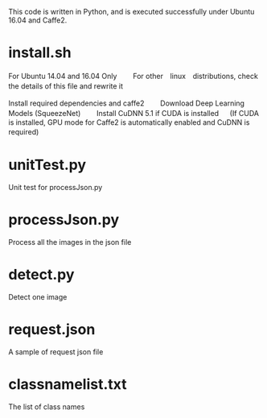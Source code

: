 This code is written in Python, and is executed successfully under Ubuntu 16.04 and Caffe2.

install.sh
===========
For Ubuntu 14.04 and 16.04 Only　　
For other　linux　distributions, check the details of this file and rewrite it　　
 
Install required dependencies and caffe2　　
Download Deep Learning Models (SqueezeNet)　　
Install CuDNN 5.1 if CUDA is installed 　
(If CUDA is installed, GPU mode for Caffe2 is automatically enabled and CuDNN is required)　　

unitTest.py
============
Unit test for processJson.py


processJson.py
============
Process all the images in the json file


detect.py
============
Detect one image

request.json
============
A sample of request json file


classnamelist.txt
============
The list of class names






